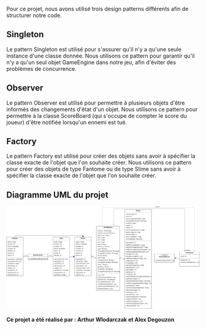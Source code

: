 Pour ce projet, nous avons utilisé trois design patterns différents afin de structurer notre code. 

## Singleton

Le pattern Singleton est utilisé pour s'assurer qu'il n'y a qu'une seule instance d'une classe donnée.
Nous utilisons ce pattern pour garantir qu'il n'y a qu'un seul objet GameEngine dans notre jeu, afin d'éviter des problèmes de concurrence.

## Observer 

Le pattern Observer est utilisé pour permettre à plusieurs objets d'être informés des changements d'état d'un objet. 
Nous utilisons ce pattern pour permettre à la classe ScoreBoard (qui s'occupe de compter le score du joueur) d'être notifiée lorsqu'un ennemi est tué.


## Factory

Le pattern Factory est utilisé pour créer des objets sans avoir à spécifier la classe exacte de l'objet que l'on souhaite créer.
Nous utilisons ce pattern pour créer des objets de type Fantome ou de type Slime sans avoir à spécifier la classe exacte de l'objet que l'on souhaite créer.

## Diagramme UML du projet

<img src="./diagrammeProjetBLF.png" width="800" />
<br>
<br>
<b>Ce projet a été réalisé par : Arthur Wlodarczak et Alex Degouzon </b>

